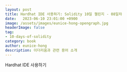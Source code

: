 ```yaml
---
layout: post
title: Hardhat IDE 사용하기: Solidity 10일 챌린지 - 08일차
date:   2023-06-10 23:01:00 +0900
image: /assets/images/eunice-hong-opengraph.jpg
headerImage: false
tag:
- 10-days-of-solidity
category: book
author: eunice-hong
description: 이더리움과 관련 용어 소개
---
```


Hardhat IDE 사용하기

